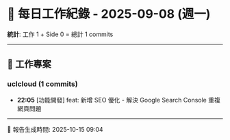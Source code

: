 # 📅 每日工作紀錄 - 2025-09-08 (週一)

**統計**: 工作 1 + Side 0 = 總計 1 commits

---

## 💼 工作專案

### uclcloud (1 commits)

- **22:05** [功能開發] feat: 新增 SEO 優化 - 解決 Google Search Console 重複網頁問題

---

📅 報告生成時間: 2025-10-15 09:04
